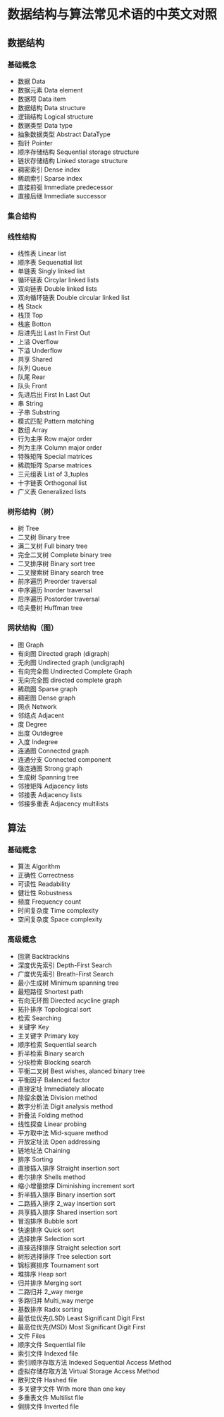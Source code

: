 # 数据结构与算法常见术语的中英文对照

## 数据结构

  
### 基础概念

+ 数据   Data
+ 数据元素   Data element
+ 数据项   Data   item
+ 数据结构   Data   structure
+ 逻辑结构   Logical   structure
+ 数据类型   Data   type
+ 抽象数据类型   Abstract   DataType
+ 指针   Pointer
+ 顺序存储结构   Sequential   storage   structure
+ 链状存储结构   Linked   storage   structure
+ 稠密索引   Dense   index
+ 稀疏索引   Sparse   index
+ 直接前驱   Immediate   predecessor
+ 直接后继   Immediate   successor

### 集合结构

### 线性结构
+ 线性表   Linear   list
+ 顺序表   Sequenatial   list
+ 单链表   Singly   linked   list
+ 循环链表   Circylar   linked   lists
+ 双向链表   Double   linked   lists
+ 双向循环链表   Double   circular   linked   list
+ 栈   Stack
+ 栈顶   Top
+ 栈底   Botton
+ 后进先出   Last   In   First   Out
+ 上溢   Overflow
+ 下溢   Underflow
+ 共享   Shared
+ 队列   Queue
+ 队尾   Rear
+ 队头   Front
+ 先进后出   First   In   Last   Out
+ 串   String
+ 子串   Substring
+ 模式匹配   Pattern   matching
+ 数组   Array
+ 行为主序   Row   major   order
+ 列为主序   Column   major   order
+ 特殊矩阵   Special   matrices
+ 稀疏矩阵   Sparse   matrices
+ 三元组表   List   of   3_tuples
+ 十字链表   Orthogonal   list
+ 广义表   Generalized   lists
  

### 树形结构（树）
+ 树   Tree
+ 二叉树   Binary   tree
+ 满二叉树   Full   binary   tree
+ 完全二叉树   Complete   binary   tree
+ 二叉排序树   Binary   sort   tree
+ 二叉搜索树   Binary   search   tree
+ 前序遍历   Preorder   traversal
+ 中序遍历   Inorder   traversal
+ 后序遍历   Postorder   traversal
+ 哈夫曼树   Huffman   tree

### 网状结构（图）
+ 图   Graph
+ 有向图   Directed   graph   (digraph)
+ 无向图   Undirected   graph   (undigraph)
+ 有向完全图   Undirected   Complete   Graph
+ 无向完全图   directed   complete   graph
+ 稀疏图   Sparse   graph
+ 稠密图   Dense   graph
+ 网点   Network
+ 邻结点   Adjacent
+ 度   Degree
+ 出度   Outdegree
+ 入度   Indegree
+ 连通图   Connected   graph
+ 连通分支   Connected   component
+ 强连通图   Strong   graph
+ 生成树   Spanning   tree
+ 邻接矩阵   Adjacency   lists
+ 邻接表   Adjacency   lists
+ 邻接多重表   Adjacency   multilists

## 算法

### 基础概念
+ 算法   Algorithm
+ 正确性   Correctness
+ 可读性   Readability
+ 健壮性   Robustness
+ 频度   Frequency   count
+ 时间复杂度   Time   complexity
+ 空间复杂度   Space   complexity





### 高级概念
+ 回溯   Backtrackins
+ 深度优先索引   Depth-First   Search
+ 广度优先索引   Breath-First   Search
+ 最小生成树   Minimum   spanning   tree
+ 最短路径   Shortest   path
+ 有向无环图   Directed   acycline   graph
+ 拓扑排序   Topological   sort
+ 检索   Searching
+ 关键字   Key
+ 主关键字   Primary   key
+ 顺序检索   Sequential   search
+ 折半检索   Binary   search
+ 分块检索   Blocking   search
+ 平衡二叉树   Best   wishes,   alanced   binary   tree
+ 平衡因子   Balanced   factor
+ 直接定址   Immediately   allocate
+ 除留余数法   Division   method
+ 数字分析法   Digit   analysis   method
+ 折叠法   Folding   method
+ 线性探查   Linear   probing
+ 平方取中法   Mid-square   method
+ 开放定址法   Open   addressing
+ 链地址法   Chaining
+ 排序   Sorting
+ 直接插入排序   Straight   insertion   sort
+ 希尔排序   Shells   method
+ 缩小增量排序   Diminishing   increment   sort
+ 折半插入排序   Binary   insertion   sort
+ 二路插入排序   2_way   insertion   sort
+ 共享插入排序   Shared   insertion   sort
+ 冒泡排序   Bubble   sort
+ 快速排序   Quick   sort
+ 选择排序   Selection   sort
+ 直接选择排序   Straight   selection   sort
+ 树形选择排序   Tree   selection   sort
+ 锦标赛排序   Tournament   sort
+ 堆排序   Heap   sort
+ 归并排序   Merging   sort
+ 二路归并   2_way   merge
+ 多路归并   Multi_way   merge
+ 基数排序   Radix   sorting
+ 最低位优先(LSD)   Least   Significant   Digit   First
+ 最高位优先(MSD)   Most   Significant   Digit   First
+ 文件   Files
+ 顺序文件   Sequential   file
+ 索引文件   Indexed   file
+ 索引顺序存取方法   Indexed   Sequential   Access   Method
+ 虚拟存储存取方法   Virtual   Storage   Access   Method
+ 散列文件   Hashed   file
+ 多关键字文件   With   more   than   one   key
+ 多重表文件   Multilist   file
+ 倒排文件   Inverted   file